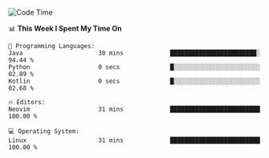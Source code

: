 <!-- [![Top Langs](https://github-readme-stats.vercel.app/api/top-langs/?username=gagahsyuja&theme=dracula&hide_border=true&border_radius=7)](https://github.com/anuraghazra/github-readme-stats) -->

<!--START_SECTION:waka-->
![Code Time](http://img.shields.io/badge/Code%20Time-394%20hrs%208%20mins-blue)

📊 **This Week I Spent My Time On** 

```text
💬 Programming Languages: 
Java                     30 mins             ████████████████████████░   94.44 % 
Python                   0 secs              █░░░░░░░░░░░░░░░░░░░░░░░░   02.89 % 
Kotlin                   0 secs              █░░░░░░░░░░░░░░░░░░░░░░░░   02.68 % 

🔥 Editors: 
Neovim                   31 mins             █████████████████████████   100.00 % 

💻 Operating System: 
Linux                    31 mins             █████████████████████████   100.00 % 
```


<!--END_SECTION:waka-->
